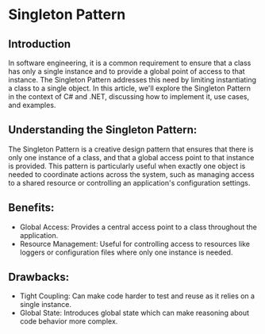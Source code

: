 # Singleton Pattern
## Introduction
In software engineering, it is a common requirement to ensure that a class has only a single instance and to provide a global point of access to that instance. The Singleton Pattern addresses this need by limiting instantiating a class to a single object. In this article, we'll explore the Singleton Pattern in the context of C# and .NET, discussing how to implement it, use cases, and examples.

## Understanding the Singleton Pattern:
The Singleton Pattern is a creative design pattern that ensures that there is only one instance of a class, and that a global access point to that instance is provided. This pattern is particularly useful when exactly one object is needed to coordinate actions across the system, such as managing access to a shared resource or controlling an application's configuration settings.

## Benefits:

- Global Access: Provides a central access point to a class throughout the application.
- Resource Management: Useful for controlling access to resources like loggers or configuration files where only one instance is needed.

## Drawbacks:

- Tight Coupling: Can make code harder to test and reuse as it relies on a single instance.
- Global State: Introduces global state which can make reasoning about code behavior more complex.

